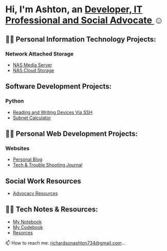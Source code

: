 <h1>Hi, I'm Ashton, an <a href="https://www.linkedin.com/in/ashton-najee-mckeith-richardson-65782b22a/"> Developer, IT Professional and Social Advocate </a>☺</h1>

## 👨‍💻 Personal Information Technology Projects:


### Network Attached Storage 

  - [NAS Media Server](https://github.com/AshtonRichards/config-ad)
  - [NAS Cloud Storage](https://github.com/AshtonRichards/config-ad)

## Software Development Projects: 

### Python 

- [Reading and Writing Devices Via SSH](https://github.com/AshtonRichards/RW-SSH/tree/main)
- [Subnet Calculator](https://github.com/AshtonRichards/sub-calc)

## 👨‍💻 Personal Web Development Projects:

### Websites

  - [Personal Blog](https://github.com/AshtonRichards/AshtonRichards/edit/main/README.md)
  - [Tech & Trouble Shooting Journal](https://ashtonrichardson.com/)


## Social Work Resources

  - [Advocacy Resources](https://github.com/AshtonRichards/Advocacy-Resources)
  

## 👨‍💻 Tech Notes & Resources:

- [My Notebook](https://github.com/AshtonRichards/Notes)
- [My Codebook]()
- [Resorces](https://github.com/AshtonRichards/Resources)

📫 How to reach me: richardsonashton734@gmail.com...

<!---
AshtonRichards/AshtonRichards is a ✨ special ✨ repository because its `README.md` (this file) appears on your GitHub profile.
You can click the Preview link to take a look at your changes.
--->
